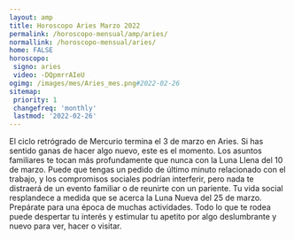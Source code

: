 ```yaml
---
layout: amp
title: Horoscopo Aries Marzo 2022 
permalink: /horoscopo-mensual/amp/aries/
normallink: /horoscopo-mensual/aries/
home: FALSE
horoscopo:
 signo: aries
 video: -DQpmrrAIeU
ogimg: /images/mes/Aries_mes.png#2022-02-26
sitemap:
 priority: 1
 changefreq: 'monthly'
 lastmod: '2022-02-26'
---
```



El ciclo retrógrado de Mercurio termina el 3 de marzo en Aries. Si has sentido ganas de hacer algo nuevo, este es el momento. Los asuntos familiares te tocan más profundamente que nunca con la Luna Llena del 10 de marzo. Puede que tengas un pedido de último minuto relacionado con el trabajo, y los compromisos sociales podrían interferir, pero nada te distraerá de un evento familiar o de reunirte con un pariente. Tu vida social resplandece a medida que se acerca la Luna Nueva del 25 de marzo. Prepárate para una época de muchas actividades. Todo lo que te rodea puede despertar tu interés y estimular tu apetito por algo deslumbrante y nuevo para ver, hacer o visitar.